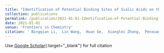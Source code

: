 ```yaml
---
title: "Identification of Potential Binding Sites of Sialic Acids on the RBD Domain of SARS-CoV-2 Spike Protein"
collection: publications
permalink: /publication/2021-01-01-Identification-of-Potential-Binding-Sites-of-Sialic-Acids-on-the-RBD-Domain-of-SARS-CoV-2-Spike-Protein
date: 2021-01-01
venue: 'Frontiers in Chemistry'
citation: ' Bingqian Li,  Lin Wang,  Huan Ge,  Xianglei Zhang,  Penxuan Ren,  Yu Guo,  Wuyan Chen,  Jie Li,  Wei Zhu,  Wenzhang Chen,  Lili Zhu,  Fang Bai, &quot;Identification of Potential Binding Sites of Sialic Acids on the RBD Domain of SARS-CoV-2 Spike Protein.&quot; Frontiers in Chemistry, 2021.'
---
```

Use [Google Scholar](https://scholar.google.com/scholar?q=Identification+of+Potential+Binding+Sites+of+Sialic+Acids+on+the+RBD+Domain+of+SARS+CoV+2+Spike+Protein){:target="_blank"} for full citation